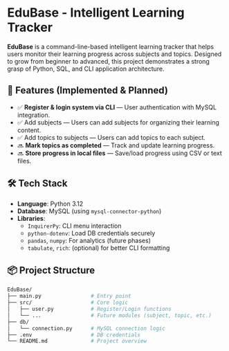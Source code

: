 # EduBase - Intelligent Learning Tracker

**EduBase** is a command-line-based intelligent learning tracker that helps users monitor their learning progress across subjects and topics. Designed to grow from beginner to advanced, this project demonstrates a strong grasp of Python, SQL, and CLI application architecture.

## 🚀 Features (Implemented & Planned)
- ✅ **Register & login system via CLI** — User authentication with MySQL integration.
- ✅ Add subjects — Users can add subjects for organizing their learning content.
- ✅ Add topics to subjects — Users can add topics to each subject.
- 🔜 **Mark topics as completed** — Track and update learning progress.
- 🔜 **Store progress in local files** — Save/load progress using CSV or text files.

## 🛠️ Tech Stack
- **Language**: Python 3.12
- **Database**: MySQL (using `mysql-connector-python`)
- **Libraries**:
  - `InquirerPy`: CLI menu interaction
  - `python-dotenv`: Load DB credentials securely
  - `pandas`, `numpy`: For analytics (future phases)
  - `tabulate`, `rich`: (optional) for better CLI formatting

## 📦 Project Structure
```bash
EduBase/
├── main.py                # Entry point
├── src/                   # Core logic
│   ├── user.py            # Register/Login functions
│   └── ...                # Future modules (subject, topic, etc.)
├── db/
│   └── connection.py      # MySQL connection logic
├── .env                   # DB credentials
└── README.md              # Project overview
